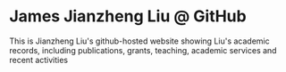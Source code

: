 # James Jianzheng Liu @ GitHub
This is Jianzheng Liu's github-hosted website showing Liu's academic records, including publications, grants, teaching, academic services and recent activities
